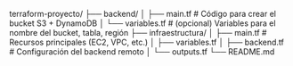 terraform-proyecto/
├── backend/
│   ├── main.tf                # Código para crear el bucket S3 + DynamoDB
│   └── variables.tf           # (opcional) Variables para el nombre del bucket, tabla, región
├── infraestructura/
│   ├── main.tf                # Recursos principales (EC2, VPC, etc.)
│   ├── variables.tf
│   ├── backend.tf             # Configuración del backend remoto
│   └── outputs.tf
└── README.md
